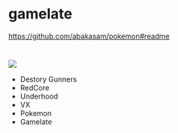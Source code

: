 # gamelate

https://github.com/abakasam/pokemon#readme

#
![](https://us-central1-progress-markdown.cloudfunctions.net/progress/1)
- Destory Gunners
- RedCore
- Underhood
- VX
- Pokemon
- Gamelate
